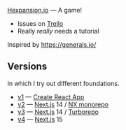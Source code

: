 [Hexpansion.io](https://hexpansion.io/) — A game!

* Issues on [Trello](https://trello.com/b/MYP7a1Gg/hexerals)
* Really *really* needs a tutorial

Inspired by https://generals.io/

## Versions

In which I try out different foundations.

* [v1](tree/main/v1) — [Create React App](https://create-react-app.dev/)
* [v2](tree/main/v2) — [Next.js](https://nextjs.org/) 14 / [NX monorepo](https://nx.dev/tutorials/integrated-repo-tutorial)
* [v3](tree/main/v3) — [Next.js](https://nextjs.org/) 14 / [Turborepo](https://turbo.build/repo)
* [v4](tree/main/v4) — [Next.js](https://nextjs.org/) 15
